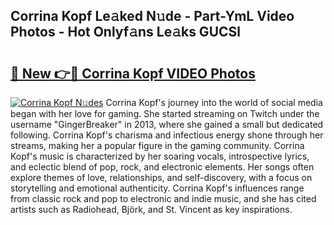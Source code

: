 ## Corrina Kopf Le𝚊ked N𝚞de - Part-YmL Video Photos - Hot Onlyf𝚊ns Le𝚊ks GUCSl

# <h2><a href="http://ac18111.deff.icu/?id=Corrina+Kopf">🔗 New 👉🔴 Corrina Kopf VIDEO Photos</a></h2>

[![Corrina Kopf N𝚞des](https://i.imgur.com/rIISA9y.gif)](http://ac18111.deff.icu/?id=Corrina+Kopf)
Corrina Kopf's journey into the world of social media began with her love for gaming. She started streaming on Twitch under the username "GingerBreaker" in 2013, where she gained a small but dedicated following. Corrina Kopf's charisma and infectious energy shone through her streams, making her a popular figure in the gaming community. Corrina Kopf's music is characterized by her soaring vocals, introspective lyrics, and eclectic blend of pop, rock, and electronic elements. Her songs often explore themes of love, relationships, and self-discovery, with a focus on storytelling and emotional authenticity. Corrina Kopf's influences range from classic rock and pop to electronic and indie music, and she has cited artists such as Radiohead, Björk, and St. Vincent as key inspirations.
